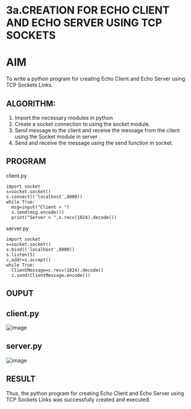 # 3a.CREATION FOR ECHO CLIENT AND ECHO SERVER USING TCP SOCKETS
# AIM
To write a python program for creating Echo Client and Echo Server using TCP
Sockets Links.
## ALGORITHM:
1. Import the necessary modules in python
2. Create a socket connection to using the socket module.
3. Send message to the client and receive the message from the client using the Socket module in
 server .
4. Send and receive the message using the send function in socket.
## PROGRAM
client.py
```
import socket
s=socket.socket()
s.connect(('localhost',8000))
while True:
  msg=input("Client > ")
  s.send(msg.encode())
  print("Server > ",s.recv(1024).decode())
```
server.py
```
import socket
s=socket.socket()
s.bind(('localhost',8000))
s.listen(5)
c,addr=s.accept()
while True:
  ClientMessage=c.recv(1024).decode()
  c.send(ClientMessage.encode())

```
## OUPUT
## client.py
![image](https://github.com/user-attachments/assets/2054bf87-c5aa-4529-89fb-644171128527)

## server.py
![image](https://github.com/user-attachments/assets/7e715314-3ee8-48ce-88a2-feda7e9cef71)


## RESULT
Thus, the python program for creating Echo Client and Echo Server using TCP Sockets Links 
was successfully created and executed.
